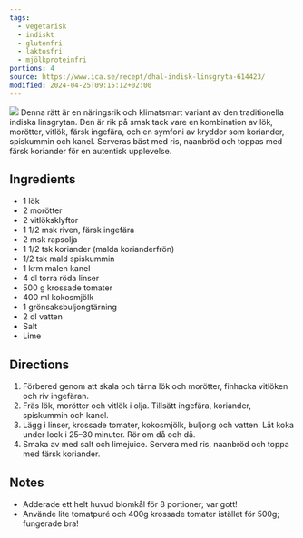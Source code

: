 ```yaml
---
tags:
  - vegetarisk
  - indiskt
  - glutenfri
  - laktosfri
  - mjölkproteinfri
portions: 4
source: https://www.ica.se/recept/dhal-indisk-linsgryta-614423/
modified: 2024-04-25T09:15:12+02:00
---
```

![](https://assets.icanet.se/e_sharpen:80,q_auto,dpr_1.25,w_718,h_718,c_lfill/imagevaultfiles/id_223445/cf_259/dhal__indisk_linsgryta.jpg)
Denna rätt är en näringsrik och klimatsmart variant av den traditionella indiska linsgrytan. Den är rik på smak tack vare en kombination av lök, morötter, vitlök, färsk ingefära, och en symfoni av kryddor som koriander, spiskummin och kanel. Serveras bäst med ris, naanbröd och toppas med färsk koriander för en autentisk upplevelse.

## Ingredients
- 1 lök
- 2 morötter
- 2 vitlöksklyftor
- 1 1/2 msk riven, färsk ingefära
- 2 msk rapsolja
- 1 1/2 tsk koriander (malda korianderfrön)
- 1/2 tsk mald spiskummin
- 1 krm malen kanel
- 4 dl torra röda linser
- 500 g krossade tomater
- 400 ml kokosmjölk
- 1 grönsaksbuljongtärning
- 2 dl vatten
- Salt
- Lime

## Directions
1. Förbered genom att skala och tärna lök och morötter, finhacka vitlöken och riv ingefäran.
2. Fräs lök, morötter och vitlök i olja. Tillsätt ingefära, koriander, spiskummin och kanel. 
3. Lägg i linser, krossade tomater, kokosmjölk, buljong och vatten. Låt koka under lock i 25–30 minuter. Rör om då och då.
4. Smaka av med salt och limejuice. Servera med ris, naanbröd och toppa med färsk koriander.

## Notes
* Adderade ett helt huvud blomkål för 8 portioner; var gott!
* Använde lite tomatpuré och 400g krossade tomater istället för 500g; fungerade bra!